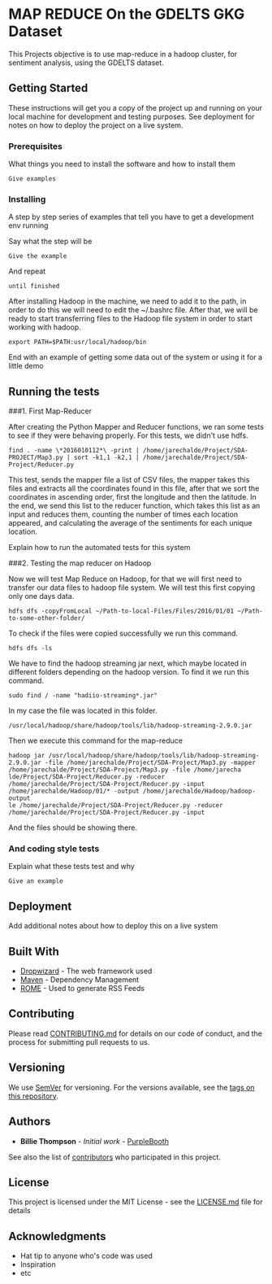 # MAP REDUCE On the GDELTS GKG Dataset

This Projects objective is to use map-reduce in a hadoop cluster, for sentiment analysis, using the GDELTS dataset.

## Getting Started

These instructions will get you a copy of the project up and running on your local machine for development and testing purposes. See deployment for notes on how to deploy the project on a live system.

### Prerequisites

What things you need to install the software and how to install them

```
Give examples
```

### Installing

A step by step series of examples that tell you have to get a development env running

Say what the step will be

```
Give the example
```

And repeat

```
until finished
```

After installing Hadoop in the machine, we need to add it to the path, in order to do this we will need to edit the ~/.bashrc file. After that, we will be ready to start transferring files to the Hadoop file system in order to start working with hadoop.
```
export PATH=$PATH:usr/local/hadoop/bin
```


End with an example of getting some data out of the system or using it for a little demo

## Running the tests

###1. First Map-Reducer 

After creating the Python Mapper and Reducer functions, we ran some tests to see if they were behaving properly. For this tests, we didn't use hdfs.

```
find . -name \*2016010112*\ -print | /home/jarechalde/Project/SDA-PROJECT/Map3.py | sort -k1,1 -k2,1 | /home/jarechalde/Project/SDA-Project/Reducer.py
```
This test, sends the mapper file a list of CSV files, the mapper takes this files and extracts all the coordinates found in this file, after that we sort the coordinates in ascending order, first the longitude and then the latitude. In the end, we send this list to the reducer function, which takes this list as an input and reduces them, counting the number of times each location appeared, and calculating the average of the sentiments for each unique location.

Explain how to run the automated tests for this system

###2. Testing the map reducer on Hadoop

Now we will test Map Reduce on Hadoop, for that we will first need to transfer our data files to hadoop file system. We will test this first copying only one days data.

```
hdfs dfs -copyFromLocal ~/Path-to-local-Files/Files/2016/01/01 ~/Path-to-some-other-folder/
```

To check if the files were copied successfully we run this command.

```
hdfs dfs -ls
```

We have to find the hadoop streaming jar next, which maybe located in different folders depending on the hadoop version. To find it we run this command.

```
sudo find / -name "hadiio-streaming*.jar"
```

In my case the file was located in this folder.

```
/usr/local/hadoop/share/hadoop/tools/lib/hadoop-streaming-2.9.0.jar
```

Then we execute this command for the map-reduce

```
hadoop jar /usr/local/hadoop/share/hadoop/tools/lib/hadoop-streaming-2.9.0.jar -file /home/jarechalde/Project/SDA-Project/Map3.py -mapper /home/jarechalde/Project/SDA-Project/Map3.py -file /home/jarecha
lde/Project/SDA-Project/Reducer.py -reducer /home/jarechalde/Project/SDA-Project/Reducer.py -input /home/jarechalde/Hadoop/01/* -output /home/jarechalde/Hadoop/hadoop-output
le /home/jarechalde/Project/SDA-Project/Reducer.py -reducer /home/jarechalde/Project/SDA-Project/Reducer.py -input 
```


And the files should be showing there.

### And coding style tests

Explain what these tests test and why

```
Give an example
```

## Deployment

Add additional notes about how to deploy this on a live system

## Built With

* [Dropwizard](http://www.dropwizard.io/1.0.2/docs/) - The web framework used
* [Maven](https://maven.apache.org/) - Dependency Management
* [ROME](https://rometools.github.io/rome/) - Used to generate RSS Feeds

## Contributing

Please read [CONTRIBUTING.md](https://gist.github.com/PurpleBooth/b24679402957c63ec426) for details on our code of conduct, and the process for submitting pull requests to us.

## Versioning

We use [SemVer](http://semver.org/) for versioning. For the versions available, see the [tags on this repository](https://github.com/your/project/tags). 

## Authors

* **Billie Thompson** - *Initial work* - [PurpleBooth](https://github.com/PurpleBooth)

See also the list of [contributors](https://github.com/your/project/contributors) who participated in this project.

## License

This project is licensed under the MIT License - see the [LICENSE.md](LICENSE.md) file for details

## Acknowledgments

* Hat tip to anyone who's code was used
* Inspiration
* etc
